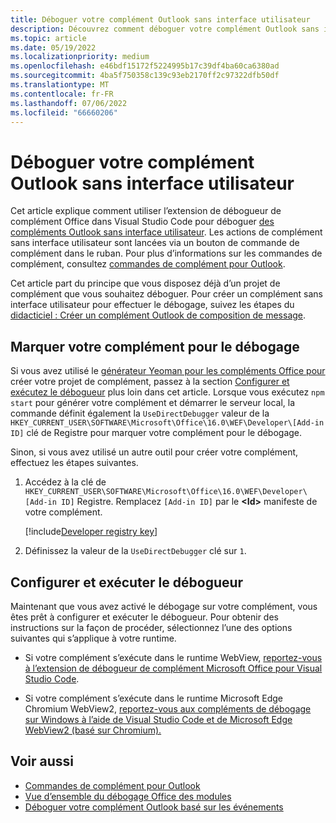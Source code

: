 ```yaml
---
title: Déboguer votre complément Outlook sans interface utilisateur
description: Découvrez comment déboguer votre complément Outlook sans interface utilisateur.
ms.topic: article
ms.date: 05/19/2022
ms.localizationpriority: medium
ms.openlocfilehash: e46bdf15172f5224995b17c39df4ba60ca6380ad
ms.sourcegitcommit: 4ba5f750358c139c93eb2170ff2c97322dfb50df
ms.translationtype: MT
ms.contentlocale: fr-FR
ms.lasthandoff: 07/06/2022
ms.locfileid: "66660206"
---
```

# <a name="debug-your-ui-less-outlook-add-in"></a>Déboguer votre complément Outlook sans interface utilisateur

Cet article explique comment utiliser l’extension de débogueur de complément Office dans Visual Studio Code pour déboguer [des compléments Outlook sans interface utilisateur](add-in-commands-for-outlook.md#executing-a-javascript-function). Les actions de complément sans interface utilisateur sont lancées via un bouton de commande de complément dans le ruban. Pour plus d’informations sur les commandes de complément, consultez [commandes de complément pour Outlook](add-in-commands-for-outlook.md).

Cet article part du principe que vous disposez déjà d’un projet de complément que vous souhaitez déboguer. Pour créer un complément sans interface utilisateur pour effectuer le débogage, suivez les étapes du [didacticiel : Créer un complément Outlook de composition de message](../tutorials/outlook-tutorial.md).

## <a name="mark-your-add-in-for-debugging"></a>Marquer votre complément pour le débogage

Si vous avez utilisé le [générateur Yeoman pour les compléments Office pour](../develop/yeoman-generator-overview.md) créer votre projet de complément, passez à la section [Configurer et exécutez le débogueur](#configure-and-run-the-debugger) plus loin dans cet article. Lorsque vous exécutez `npm start` pour générer votre complément et démarrer le serveur local, la commande définit également la `UseDirectDebugger` valeur de la `HKEY_CURRENT_USER\SOFTWARE\Microsoft\Office\16.0\WEF\Developer\[Add-in ID]` clé de Registre pour marquer votre complément pour le débogage.

Sinon, si vous avez utilisé un autre outil pour créer votre complément, effectuez les étapes suivantes.

1. Accédez à la clé de `HKEY_CURRENT_USER\SOFTWARE\Microsoft\Office\16.0\WEF\Developer\[Add-in ID]` Registre. Remplacez `[Add-in ID]` par le **\<Id\>** manifeste de votre complément.

    [!include[Developer registry key](../includes/developer-registry-key.md)]

1. Définissez la valeur de la `UseDirectDebugger` clé sur `1`.

## <a name="configure-and-run-the-debugger"></a>Configurer et exécuter le débogueur

Maintenant que vous avez activé le débogage sur votre complément, vous êtes prêt à configurer et exécuter le débogueur. Pour obtenir des instructions sur la façon de procéder, sélectionnez l’une des options suivantes qui s’applique à votre runtime.

- Si votre complément s’exécute dans le runtime WebView, [reportez-vous à l’extension de débogueur de complément Microsoft Office pour Visual Studio Code](../testing/debug-with-vs-extension.md).

- Si votre complément s’exécute dans le runtime Microsoft Edge Chromium WebView2, [reportez-vous aux compléments de débogage sur Windows à l’aide de Visual Studio Code et de Microsoft Edge WebView2 (basé sur Chromium).](../testing/debug-desktop-using-edge-chromium.md)

## <a name="see-also"></a>Voir aussi

- [Commandes de complément pour Outlook](add-in-commands-for-outlook.md)
- [Vue d’ensemble du débogage Office des modules](../testing/debug-add-ins-overview.md)
- [Déboguer votre complément Outlook basé sur les événements](debug-autolaunch.md)
